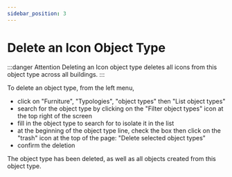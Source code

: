 ```yaml
---
sidebar_position: 3
---
```


# Delete an Icon Object Type

:::danger Attention
Deleting an Icon object type deletes all icons from this object type across all buildings.
:::

To delete an object type, from the left menu,

-   click on "Furniture", "Typologies", "object types" then "List object types"
-   search for the object type by clicking on the "Filter object types" icon at the top right of the screen
-   fill in the object type to search for to isolate it in the list
-   at the beginning of the object type line, check the box then click on the "trash" icon at the top of the page: "Delete selected object types"
-   confirm the deletion

The object type has been deleted, as well as all objects created from this object type.

